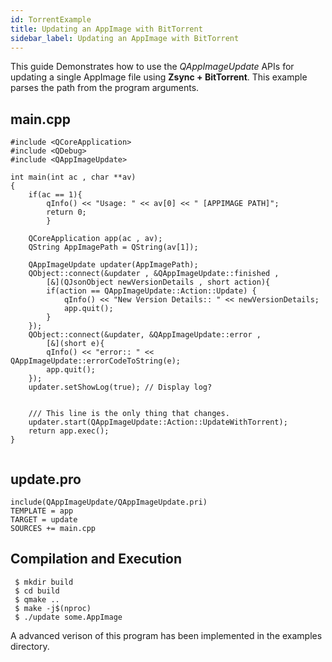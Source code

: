 ```yaml
---
id: TorrentExample
title: Updating an AppImage with BitTorrent
sidebar_label: Updating an AppImage with BitTorrent
---
```


This guide Demonstrates how to use the *QAppImageUpdate* APIs for updating a single AppImage file using **Zsync + BitTorrent**.
This example parses the path from the program arguments.

## main.cpp

```
#include <QCoreApplication>
#include <QDebug>
#include <QAppImageUpdate>

int main(int ac , char **av)
{
	if(ac == 1){
		qInfo() << "Usage: " << av[0] << " [APPIMAGE PATH]";
		return 0;	
        }
	
	QCoreApplication app(ac , av);
 	QString AppImagePath = QString(av[1]);

	QAppImageUpdate updater(AppImagePath);
	QObject::connect(&updater , &QAppImageUpdate::finished ,
        [&](QJsonObject newVersionDetails , short action){
		if(action == QAppImageUpdate::Action::Update) {
			qInfo() << "New Version Details:: " << newVersionDetails;
			app.quit();
		}
	});
	QObject::connect(&updater, &QAppImageUpdate::error ,
        [&](short e){
		qInfo() << "error:: " << QAppImageUpdate::errorCodeToString(e);
		app.quit();
	});
	updater.setShowLog(true); // Display log?
	

	/// This line is the only thing that changes.
	updater.start(QAppImageUpdate::Action::UpdateWithTorrent);
	return app.exec();
}
 
```

## update.pro

```
include(QAppImageUpdate/QAppImageUpdate.pri)
TEMPLATE = app
TARGET = update
SOURCES += main.cpp
```

## Compilation and Execution

```
 $ mkdir build
 $ cd build
 $ qmake ..
 $ make -j$(nproc)
 $ ./update some.AppImage
```

A advanced verison of this program has been implemented in the examples directory.
